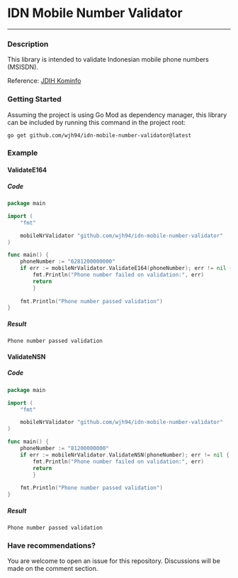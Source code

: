 # IDN Mobile Number Validator

---

### Description

This library is intended to validate Indonesian mobile phone numbers (MSISDN).

Reference: [JDIH Kominfo](https://jdih.kominfo.go.id/produk_hukum/view/id/620/t/peraturan+menteri+komunikasi+dan+informatika+nomor+14+tahun+2018+tanggal+2+oktober+2018)

### Getting Started

Assuming the project is using Go Mod as dependency manager,
this library can be included by running this command in the project root:

```shell
go get github.com/wjh94/idn-mobile-number-validator@latest
```

### Example

#### ValidateE164

##### Code

```go
package main

import (
	"fmt"

	mobileNrValidator "github.com/wjh94/idn-mobile-number-validator"
)

func main() {
	phoneNumber := "6281200000000"
	if err := mobileNrValidator.ValidateE164(phoneNumber); err != nil {
		fmt.Println("Phone number failed on validation:", err)
		return
        }
	
	fmt.Println("Phone number passed validation")
}
```

##### Result

```
Phone number passed validation
```

#### ValidateNSN

##### Code

```go
package main

import (
	"fmt"

	mobileNrValidator "github.com/wjh94/idn-mobile-number-validator"
)

func main() {
	phoneNumber := "81200000000"
	if err := mobileNrValidator.ValidateNSN(phoneNumber); err != nil {
		fmt.Println("Phone number failed on validation:", err)
		return
        }
	
	fmt.Println("Phone number passed validation")
}
```

##### Result

```
Phone number passed validation
```

### Have recommendations?

You are welcome to open an issue for this repository.
Discussions will be made on the comment section.